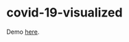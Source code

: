 # covid-19-visualized

Demo [here](http://covid-19-data-visualizer.gunis.sk/index.html "Covid 19 data visualizer").